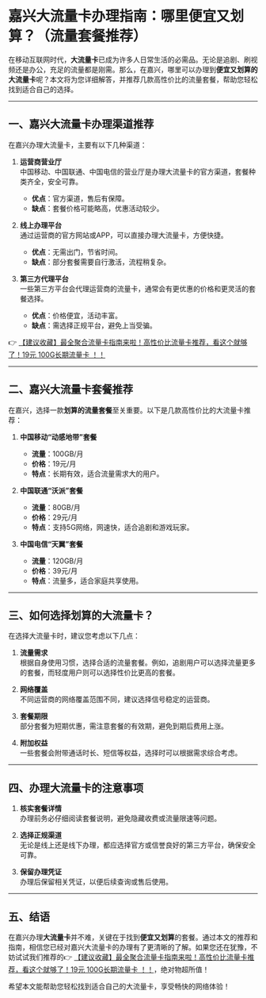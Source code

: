 # 嘉兴大流量卡办理指南：哪里便宜又划算？（流量套餐推荐）

在移动互联网时代，**大流量卡**已成为许多人日常生活的必需品。无论是追剧、刷视频还是办公，充足的流量都是刚需。那么，在嘉兴，哪里可以办理到**便宜又划算的大流量卡**呢？本文将为您详细解答，并推荐几款高性价比的流量套餐，帮助您轻松找到适合自己的选择。

---

## 一、嘉兴大流量卡办理渠道推荐

在嘉兴办理大流量卡，主要有以下几种渠道：

1. **运营商营业厅**  
   中国移动、中国联通、中国电信的营业厅是办理大流量卡的官方渠道，套餐种类齐全，安全可靠。  
   - **优点**：官方渠道，售后有保障。  
   - **缺点**：套餐价格可能略高，优惠活动较少。

2. **线上办理平台**  
   通过运营商的官方网站或APP，可以直接办理大流量卡，方便快捷。  
   - **优点**：无需出门，节省时间。  
   - **缺点**：部分套餐需要自行激活，流程稍复杂。

3. **第三方代理平台**  
   一些第三方平台会代理运营商的流量卡，通常会有更优惠的价格和更灵活的套餐选择。  
   - **优点**：价格便宜，活动丰富。  
   - **缺点**：需选择正规平台，避免上当受骗。

👉 [【建议收藏】最全聚合流量卡指南来啦！高性价比流量卡推荐，看这个就够了！19元 100G长期流量卡 ！！](https://www.91haoka.cn/webapp/weixiaodian/index.html?shop_id=563381)

---

## 二、嘉兴大流量卡套餐推荐

在嘉兴，选择一款**划算的流量套餐**至关重要。以下是几款高性价比的大流量卡推荐：

1. **中国移动“动感地带”套餐**  
   - **流量**：100GB/月  
   - **价格**：19元/月  
   - **特点**：长期有效，适合流量需求大的用户。

2. **中国联通“沃派”套餐**  
   - **流量**：80GB/月  
   - **价格**：29元/月  
   - **特点**：支持5G网络，网速快，适合追剧和游戏玩家。

3. **中国电信“天翼”套餐**  
   - **流量**：120GB/月  
   - **价格**：39元/月  
   - **特点**：流量多，适合家庭共享使用。

---

## 三、如何选择划算的大流量卡？

在选择大流量卡时，建议您考虑以下几点：

1. **流量需求**  
   根据自身使用习惯，选择合适的流量套餐。例如，追剧用户可以选择流量更多的套餐，而轻度用户则可以选择性价比更高的套餐。

2. **网络覆盖**  
   不同运营商的网络覆盖范围不同，建议选择信号稳定的运营商。

3. **套餐期限**  
   部分套餐为短期优惠，需注意套餐的有效期，避免到期后费用上涨。

4. **附加权益**  
   一些套餐会附带通话时长、短信等权益，选择时可以根据需求综合考虑。

---

## 四、办理大流量卡的注意事项

1. **核实套餐详情**  
   办理前务必仔细阅读套餐说明，避免隐藏收费或流量限速等问题。

2. **选择正规渠道**  
   无论是线上还是线下办理，都应选择官方或信誉良好的第三方平台，确保安全可靠。

3. **保留办理凭证**  
   办理后保留相关凭证，以便后续查询或售后使用。

---

## 五、结语

在嘉兴办理**大流量卡**并不难，关键在于找到**便宜又划算**的套餐。通过本文的推荐和指南，相信您已经对嘉兴大流量卡的办理有了更清晰的了解。如果您还在犹豫，不妨试试我们推荐的👉 [【建议收藏】最全聚合流量卡指南来啦！高性价比流量卡推荐，看这个就够了！19元 100G长期流量卡 ！！](https://www.91haoka.cn/webapp/weixiaodian/index.html?shop_id=563381)，绝对物超所值！

希望本文能帮助您轻松找到适合自己的大流量卡，享受畅快的网络体验！